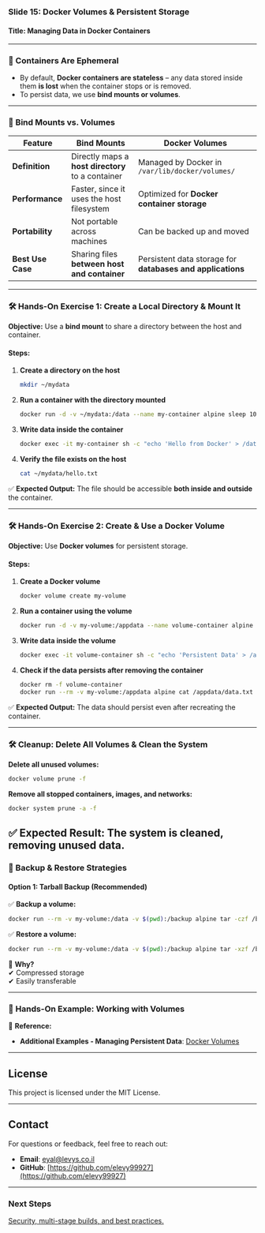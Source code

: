 ### **Slide 15: Docker Volumes & Persistent Storage**  
#### **Title: Managing Data in Docker Containers**  
---

### **🔹 Containers Are Ephemeral**  
- By default, **Docker containers are stateless** – any data stored inside them **is lost** when the container stops or is removed.  
- To persist data, we use **bind mounts or volumes**.

---
### **🔹 Bind Mounts vs. Volumes**  

| Feature | Bind Mounts | Docker Volumes |
|---------|------------|---------------|
| **Definition** | Directly maps a **host directory** to a container | Managed by Docker in `/var/lib/docker/volumes/` |
| **Performance** | Faster, since it uses the host filesystem | Optimized for **Docker container storage** |
| **Portability** | Not portable across machines | Can be backed up and moved |
| **Best Use Case** | Sharing files **between host and container** | Persistent data storage for **databases and applications** |

---

### **🛠 Hands-On Exercise 1: Create a Local Directory & Mount It**  
**Objective:** Use a **bind mount** to share a directory between the host and container.  

#### **Steps:**
1. **Create a directory on the host**  
   ```sh
   mkdir ~/mydata
   ```
2. **Run a container with the directory mounted**  
   ```sh
   docker run -d -v ~/mydata:/data --name my-container alpine sleep 1000
   ```
3. **Write data inside the container**  
   ```sh
   docker exec -it my-container sh -c "echo 'Hello from Docker' > /data/hello.txt"
   ```
4. **Verify the file exists on the host**  
   ```sh
   cat ~/mydata/hello.txt
   ```
✅ **Expected Output:** The file should be accessible **both inside and outside** the container.

---
### **🛠 Hands-On Exercise 2: Create & Use a Docker Volume**  
**Objective:** Use **Docker volumes** for persistent storage.  

#### **Steps:**
1. **Create a Docker volume**  
   ```sh
   docker volume create my-volume
   ```
2. **Run a container using the volume**  
   ```sh
   docker run -d -v my-volume:/appdata --name volume-container alpine sleep 1000
   ```
3. **Write data inside the volume**  
   ```sh
   docker exec -it volume-container sh -c "echo 'Persistent Data' > /appdata/data.txt"
   ```
4. **Check if the data persists after removing the container**  
   ```sh
   docker rm -f volume-container
   docker run --rm -v my-volume:/appdata alpine cat /appdata/data.txt
   ```
✅ **Expected Output:** The data should persist even after recreating the container.

---
### **🛠 Cleanup: Delete All Volumes & Clean the System**  
**Delete all unused volumes:**  
```sh
docker volume prune -f
```
**Remove all stopped containers, images, and networks:**  
```sh
docker system prune -a -f
```
✅ **Expected Result:** The system is cleaned, removing unused data.
---
### **🔹 Backup & Restore Strategies**  
#### **Option 1: Tarball Backup (Recommended)**
✅ **Backup a volume:**  
```sh
docker run --rm -v my-volume:/data -v $(pwd):/backup alpine tar -czf /backup/volume-backup.tar.gz -C /data .
```
✅ **Restore a volume:**  
```sh
docker run --rm -v my-volume:/data -v $(pwd):/backup alpine tar -xzf /backup/volume-backup.tar.gz -C /data
```
🔹 **Why?**  
✔ Compressed storage  
✔ Easily transferable  

---
### **🔗 Hands-On Example: Working with Volumes**  
🔹 **Reference:**  
- **Additional Examples - Managing Persistent Data**: [Docker Volumes](https://github.com/elevy99927/docker/tree/main/02-volumes)  

---
## License
This project is licensed under the MIT License.

---
## **Contact**
For questions or feedback, feel free to reach out:
- **Email**: eyal@levys.co.il
- **GitHub**: [https://github.com/elevy99927](https://github.com/elevy99927)

---
### **Next Steps**
<A href="./Chapter-16.md">
Security, multi-stage builds, and best practices. 

</A>
